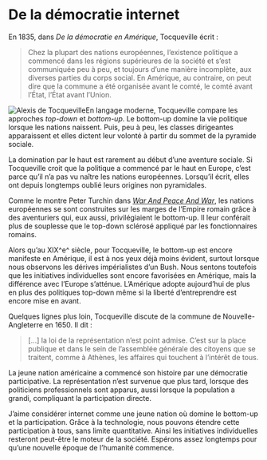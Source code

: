 # De la démocratie internet

En 1835, dans *De la démocratie en Amérique*, Tocqueville écrit :

> Chez la plupart des nations européennes, l’existence politique a commencé dans les régions supérieures de la société et s’est communiquée peu à peu, et toujours d’une manière incomplète, aux diverses parties du corps social. En Amérique, au contraire, on peut dire que la commune a été organisée avant le comté, le comté avant l’État, l’État avant l’Union.

![Alexis de Tocqueville](https://tcrouzet.com//images_tc/tocqueville.jpg)En langage moderne, Tocqueville compare les approches *top-down* et *bottom-up*. Le bottom-up domine la vie politique lorsque les nations naissent. Puis, peu à peu, les classes dirigeantes apparaissent et elles dictent leur volonté à partir du sommet de la pyramide sociale.

La domination par le haut est rarement au début d’une aventure sociale. Si Tocqueville croit que la politique a commencé par le haut en Europe, c’est parce qu’il n’a pas vu naître les nations européennes. Lorsqu’il écrit, elles ont depuis longtemps oublié leurs origines non pyramidales.

Comme le montre Peter Turchin dans [*War And Peace And War*](https://tcrouzet.com/2006/04/17/nouvel-empire/), les nations européennes se sont construites sur les marges de l’Empire romain grâce à des aventuriers qui, eux aussi, privilégiaient le bottom-up. Il leur conférait plus de souplesse que le top-down sclérosé appliqué par les fonctionnaires romains.

Alors qu’au XIX^e^ siècle, pour Tocqueville, le bottom-up est encore manifeste en Amérique, il est à nos yeux déjà moins évident, surtout lorsque nous observons les dérives impérialistes d’un Bush. Nous sentons toutefois que les initiatives individuelles sont encore favorisées en Amérique, mais la différence avec l’Europe s’atténue. L’Amérique adopte aujourd’hui de plus en plus des politiques top-down même si la liberté d’entreprendre est encore mise en avant.

Quelques lignes plus loin, Tocqueville discute de la commune de Nouvelle-Angleterre en 1650. Il dit :

> \[…\] la loi de la représentation n’est point admise. C’est sur la place publique et dans le sein de l’assemblée générale des citoyens que se traitent, comme à Athènes, les affaires qui touchent à l’intérêt de tous.

La jeune nation américaine a commencé son histoire par une démocratie participative. La représentation n’est survenue que plus tard, lorsque des politiciens professionnels sont apparus, aussi lorsque la population a grandi, compliquant la participation directe.

J’aime considérer internet comme une jeune nation où domine le bottom-up et la participation. Grâce à la technologie, nous pouvons étendre cette participation à tous, sans limite quantitative. Ainsi les initiatives individuelles resteront peut-être le moteur de la société. Espérons assez longtemps pour qu’une nouvelle époque de l’humanité commence.